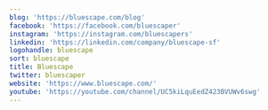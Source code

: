 ```yaml
---
blog: 'https://bluescape.com/blog'
facebook: 'https://facebook.com/bluescaper'
instagram: 'https://instagram.com/bluescapers'
linkedin: 'https://linkedin.com/company/bluescape-sf'
logohandle: bluescape
sort: bluescape
title: Bluescape
twitter: bluescaper
website: 'https://www.bluescape.com/'
youtube: 'https://youtube.com/channel/UC5kiLquEedZ423BVUWv6swg'
---
```

